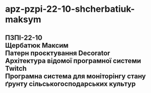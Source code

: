 # apz-pzpi-22-10-shcherbatiuk-maksym  
ПЗПІ-22-10  
Щербатюк Максим  
Патерн проєктування Decorator  
Архітектура відомої програмної системи Twitch  
Програмна система для моніторінгу стану ґрунту сільськогосподарських культур  
---  
